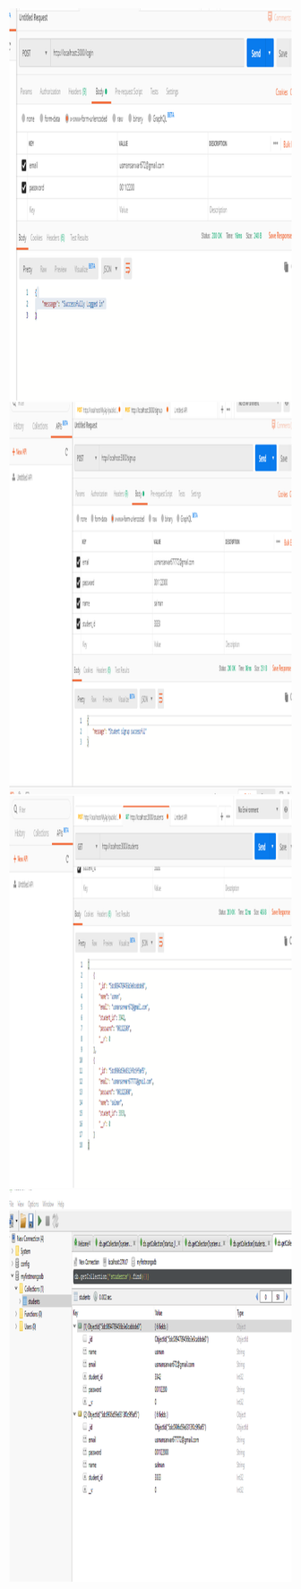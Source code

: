 <img src="1.PNG" width="700" height="700">


<img src="2Capture.PNG" width="700" height="700">


<img src="3Capture.PNG" width="700" height="700">


<img src="4Capture.PNG" width="700" height="700">
